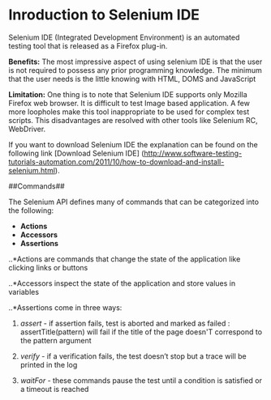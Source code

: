 # Inroduction to Selenium IDE



Selenium IDE (Integrated Development Environment) is an automated testing tool that is released as a Firefox plug-in.

**Benefits:** The most impressive aspect of using selenium IDE is that the user is not required to possess any prior programming knowledge. The minimum that the user needs is the little knowing with HTML, DOMS and JavaScript

**Limitation:** One thing is to note that Selenium IDE supports only Mozilla Firefox web browser. It is difficult to test Image based application. A few more loopholes make this tool inappropriate to be used for complex test scripts. This disadvantages are resolved with other tools like Selenium RC, WebDriver.

If you want to download Selenium IDE  the explanation can be found on the following link [Download Selenium IDE]
(http://www.software-testing-tutorials-automation.com/2011/10/how-to-download-and-install-selenium.html).


##Commands##


The Selenium API defines many of commands that can be categorized into the following:
- **Actions**
- **Accessors**
- **Assertions**

..*Actions are commands that change the state of the application like clicking links or buttons

..*Accessors inspect the state of the application and store values in variables

..*Assertions come in three ways:

1. *assert* - if assertion fails, test is aborted and marked as failed : assertTitle(pattern) will fail if the title of the page doesn'T correspond to the pattern argument

2. *verify* - if a verification fails, the test doesn’t stop but a trace will be printed in the log

3. *waitFor* - these commands pause the test until a condition is satisfied or a
timeout is reached
